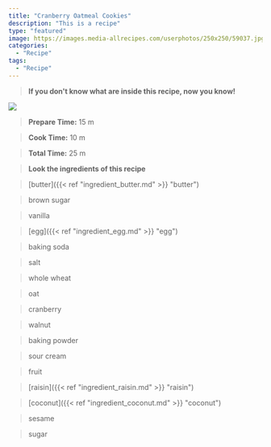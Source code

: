 ```yaml
---
title: "Cranberry Oatmeal Cookies"
description: "This is a recipe"
type: "featured"
image: https://images.media-allrecipes.com/userphotos/250x250/59037.jpg
categories: 
  - "Recipe"
tags: 
  - "Recipe"
---
```



>**If you don't know what are inside this recipe, now you know!**

![](../images/Recipes-Banner.jpg)
> **Prepare Time:** 15 m


> **Cook Time:** 10 m


> **Total Time:** 25 m

> **Look the ingredients of this recipe**

> [butter]({{< ref "ingredient_butter.md" >}} "butter")

> brown sugar

> vanilla

> [egg]({{< ref "ingredient_egg.md" >}} "egg")

> baking soda

> salt

> whole wheat

> oat

> cranberry

> walnut

> baking powder

> sour cream

> fruit

> [raisin]({{< ref "ingredient_raisin.md" >}} "raisin")

> [coconut]({{< ref "ingredient_coconut.md" >}} "coconut")

> sesame

> sugar

